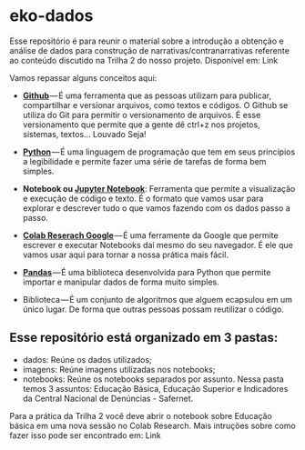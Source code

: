 # eko-dados

Esse repositório é para reunir o material sobre a introdução a obtenção e análise de dados para construção de narrativas/contranarrativas referente ao conteúdo discutido na Trilha 2 do nosso projeto. Disponível em: Link

Vamos repassar alguns conceitos aqui:

- **[Github](https://github.com)** — É uma ferramenta que as pessoas utilizam para publicar, compartilhar e versionar arquivos, como textos e códigos. O Github se utiliza do Git para permitir o versionamento de arquivos. É esse versionamento que permite que a gente dê ctrl+z nos projetos, sistemas, textos… Louvado Seja!

- **[Python](https://python.org.br/)** — É uma linguagem de programação que tem em seus princípios a legibilidade e permite fazer uma série de tarefas de forma bem simples.

- **Notebook ou [Jupyter Notebook](https://jupyter.org/)**: Ferramenta que permite a visualização e execução de código e texto. É o formato que vamos usar para explorar e descrever tudo o que vamos fazendo com os dados passo a passo.

- **[Colab Reserach Google](https://colab.research.google.com/)** — É uma ferramente da Google que permite escrever e executar Notebooks daí mesmo do seu navegador. É ele que vamos usar aqui para tornar a nossa prática mais fácil.

- **[Pandas](https://medium.com/data-hackers/uma-introdu%C3%A7%C3%A3o-simples-ao-pandas-1e15eea37fa1)** — É uma biblioteca desenvolvida para Python que permite importar e manipular dados de forma muito simples.

- Biblioteca — É um conjunto de algoritmos que alguem ecapsulou em um único lugar. De forma que outras pessoas possam reutilizar o código.

## Esse repositório está organizado em 3 pastas:

- dados: Reúne os dados utilizados;
- imagens: Reúne imagens utilizadas nos notebooks;
- notebooks: Reúne os notebooks separados por assunto. Nessa pasta temos 3 assuntos: Educação Básica, Educação Superior e Indicadores da Central Nacional de Denúncias - Safernet.

Para a prática da Trilha 2 você deve abrir o notebook sobre Educação básica em uma nova sessão no Colab Research.
Mais intruções sobre como fazer isso pode ser encontrado em: Link
